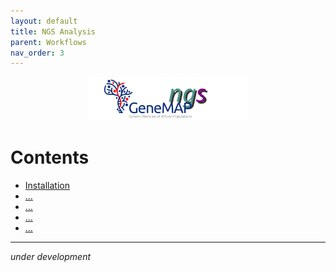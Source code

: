 ```yaml
---
layout: default
title: NGS Analysis
parent: Workflows
nav_order: 3
---
```


<p align="center"><img src="../../assets/img/genemap-ngs.svg" height="50%" width="50%"></p>

# Contents

- [Installation](#)
- [...](#)
- [...](#)
- [...](#)
- [...](#)

---

_under development_